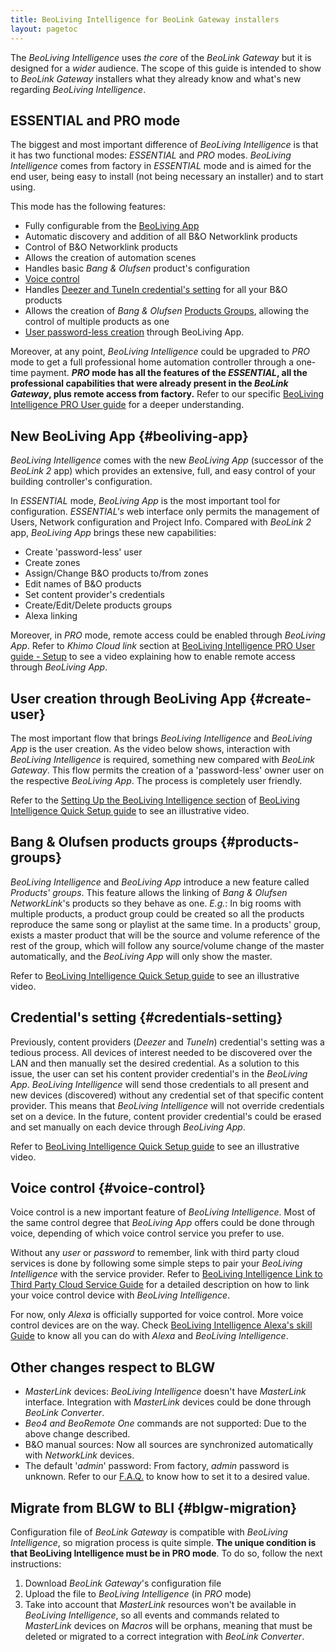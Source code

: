 ```yaml
---
title: BeoLiving Intelligence for BeoLink Gateway installers
layout: pagetoc
---
```


The _BeoLiving Intelligence_ uses _the core_ of the _BeoLink Gateway_ but it is designed for a _wider_ audience.
The scope of this guide is intended to show to _BeoLink Gateway_ installers what they already know and what's new regarding _BeoLiving Intelligence_.

## ESSENTIAL and PRO mode

The biggest and most important difference of _BeoLiving Intelligence_ is that it has two functional modes: _ESSENTIAL_ and _PRO_ modes. _BeoLiving 
Intelligence_ comes from factory in _ESSENTIAL_ mode and is aimed for the end user, being easy to install (not being necessary an installer) and 
to start using. 

This mode has the following features: 

 - Fully configurable from the [BeoLiving App](#beoliving-app)
 - Automatic discovery and addition of all B&O Networklink products
 - Control of B&O Networklink products
 - Allows the creation of automation scenes
 - Handles basic _Bang & Olufsen_ product's configuration
 - [Voice control](#voice-control)
 - Handles [Deezer and TuneIn credential's setting](#credentials-setting) for all your B&O products
 - Allows the creation of _Bang & Olufsen_ [Products Groups](#products-groups), allowing the control of multiple products as one
 - [User password-less creation](#create-user) through BeoLiving App.  

Moreover, at any point, _BeoLiving Intelligence_ could be upgraded to _PRO_ mode to get a full professional home automation controller through a 
one-time payment. **_PRO_ mode has all the features of the _ESSENTIAL_, all the professional capabilities that were already present in the 
_BeoLink Gateway_, plus remote access from factory.** Refer to our specific [BeoLiving Intelligence PRO User guide](bli-pro-user-guide/) for a 
deeper understanding.

## New BeoLiving App {#beoliving-app}

_BeoLiving Intelligence_ comes with the new _BeoLiving App_ (successor of the _BeoLink 2_ app) which provides an extensive, full, and easy control of your 
building controller's configuration.

In _ESSENTIAL_ mode, _BeoLiving App_ is the most important tool for configuration. _ESSENTIAL's_ web interface only permits the management of Users, Network
 configuration and Project Info. Compared with _BeoLink 2_ app, _BeoLiving App_ brings these new capabilities: 

- Create 'password-less' user
- Create zones
- Assign/Change B&O products to/from zones
- Edit names of B&O products
- Set content provider's credentials
- Create/Edit/Delete products groups
- Alexa linking

Moreover, in _PRO_ mode, remote access could be enabled through _BeoLiving App_. Refer to _Khimo Cloud link_ section at [BeoLiving Intelligence PRO User guide - Setup](bli-pro-user-guide/#setup) to see a video explaining how to enable remote access through _BeoLiving App_.

## User creation through BeoLiving App {#create-user}

The most important flow that brings _BeoLiving Intelligence_ and _BeoLiving App_ is the user creation. As the video below shows, interaction with 
_BeoLiving Intelligence_ is required, something new compared with _BeoLink Gateway_. This flow permits the creation of a 'password-less' owner user on 
the respective _BeoLiving App_. The process is completely user friendly.

Refer to the [Setting Up the BeoLiving Intelligence section](bli-quick-setup-guide.md#setup) of 
[BeoLiving Intelligence Quick Setup guide](bli-quick-setup-guide.md) to see an illustrative video.

## Bang & Olufsen products groups {#products-groups}

_BeoLiving Intelligence_ and _BeoLiving App_ introduce a new feature called _Products' groups_. This feature allows the linking of _Bang & Olufsen NetworkLink_'s products so they behave as one. _E.g._: In big rooms with multiple products, a product group could be created so all the products reproduce the same song or playlist at the same time. In a products' group, exists a master product that will be the source and volume reference of the rest of the group, which will follow any source/volume change of the master automatically, and the _BeoLiving App_ will only show the master.

Refer to [BeoLiving Intelligence Quick Setup guide](bli-quick-setup-guide.md#products-groups) to see an illustrative video.

## Credential's setting {#credentials-setting}

Previously, content providers (_Deezer_ and _TuneIn_) credential's setting was a tedious process. All devices of interest needed to be discovered over the LAN and then manually set the desired credential.
As a solution to this issue, the user can set his content provider credential's in the _BeoLiving App_. _BeoLiving Intelligence_ will send those 
credentials to all present and new devices (discovered) without any credential set of that specific content provider. This means that 
_BeoLiving Intelligence_ will not override credentials set on a device. In the future, content provider credential's could be erased and set manually on each device through _BeoLiving App_.

Refer to [BeoLiving Intelligence Quick Setup guide](bli-quick-setup-guide.md#products-groups) to see an illustrative video.

## Voice control {#voice-control}

Voice control is a new important feature of _BeoLiving Intelligence_. Most of the same control degree that _BeoLiving App_ offers could be done 
through voice, depending of which voice control service you prefer to use.  

Without any _user_ or _password_ to remember, link with third party cloud services is done by following some simple steps to pair your _BeoLiving 
Intelligence_ with the service provider. Refer to [BeoLiving Intelligence Link to Third Party Cloud Service Guide](bli-link-third-party-service.html)
 for a detailed description on how to link your voice control device with _BeoLiving Intelligence_.

For now, only _Alexa_ is officially supported for voice control. More voice control devices are on the way. Check [BeoLiving Intelligence Alexa's 
skill Guide](bli-alexa.md) to know all you can do with _Alexa_ and _BeoLiving Intelligence_.

## Other changes respect to BLGW  

- _MasterLink_ devices: _BeoLiving Intelligence_ doesn't have _MasterLink_ interface. Integration with _MasterLink_ devices could be done through 
_BeoLink Converter_.
- _Beo4 and BeoRemote One_ commands are not supported: Due to the above change described.
- B&O manual sources: Now all sources are synchronized automatically with _NetworkLink_ devices.
- The default '_admin_' password: From factory, _admin_ password is unknown. Refer to our [F.A.Q.](bli-faq.md#admin-password) to know how to set 
it to a desired value.

## Migrate from BLGW to BLI {#blgw-migration}

Configuration file of _BeoLink Gateway_ is compatible with _BeoLiving Intelligence_, so migration process is quite simple. **The unique condition 
is that BeoLiving Intelligence must be in PRO mode**. To do so, follow the next instructions:

1. Download _BeoLink Gateway_'s configuration file
2. Upload the file to _BeoLiving Intelligence_ (in _PRO_ mode)
3. Take into account that _MasterLink_ resources won't be available in _BeoLiving Intelligence_, so all events and commands related to _MasterLink_ 
devices on _Macros_ will be orphans, meaning that must be deleted or migrated to a correct integration with _BeoLink Converter_.

